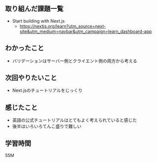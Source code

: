 ## 取り組んだ課題一覧

- Start building with Next.js
	- https://nextjs.org/learn?utm_source=next-site&utm_medium=navbar&utm_campaign=learn_dashboard-app

## わかったこと

- バリデーションはサーバー側とクライエント側の両方から考える
## 次回やりたいこと

- Next.jsのチュートリアルをじっくり

## 感じたこと

- 英語の公式チュートリアルはとてもよく考えられていると感じた
- 後半はいろいろてんこ盛りで難しい
## 学習時間

55M
